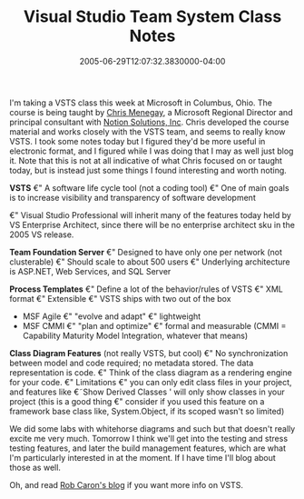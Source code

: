 ﻿---
title: Visual Studio Team System Class Notes
date: "2005-06-29T12:07:32.3830000-04:00"
description: I'm taking a VSTS class this week at Microsoft in Columbus, Ohio. The course is being taught by Chris Menegay, a Microsoft Regional Director and principal consultant with Notion Solutions, Inc.
featuredImage: /img/default-post-image.jpg
---

I'm taking a VSTS class this week at Microsoft in Columbus, Ohio. The course is being taught by [Chris Menegay](http://weblogs.asp.net/cmenegay), a Microsoft Regional Director and principal consultant with [Notion Solutions, Inc](http://www.notionsolutions.com/). Chris developed the course material and works closely with the VSTS team, and seems to really know VSTS. I took some notes today but I figured they'd be more useful in electronic format, and I figured while I was doing that I may as well just blog it. Note that this is not at all indicative of what Chris focused on or taught today, but is instead just some things I found interesting and worth noting.

**VSTS** €" A software life cycle tool (not a coding tool)
 €" One of main goals is to increase visibility and transparency of software development

 €" Visual Studio Professional will inherit many of the features today held by VS Enterprise Architect, since there will be no enterprise architect sku in the 2005 VS release.

**Team Foundation Server**
 €" Designed to have only one per network (not clusterable)
 €" Should scale to about 500 users
 €" Underlying architecture is ASP.NET, Web Services, and SQL Server

**Process Templates** €" Define a lot of the behavior/rules of VSTS
 €" XML format
 €" Extensible
 €" VSTS ships with two out of the box
* MSF Agile €" "evolve and adapt" €" lightweight
* MSF CMMI €" "plan and optimize" €" formal and measurable (CMMI = Capability Maturity Model Integration, whatever that means)

**Class Diagram Features** (not really VSTS, but cool)
 €" No synchronization between model and code required; no metadata stored. The data representation is code.
 €" Think of the class diagram as a rendering engine for your code.
 €" Limitations €" you can only edit class files in your project, and features like €˜Show Derived Classes ' will only show classes in your project (this is a good thing €" consider if you used this feature on a framework base class like, System.Object, if its scoped wasn't so limited)

We did some labs with whitehorse diagrams and such but that doesn't really excite me very much. Tomorrow I think we'll get into the testing and stress testing features, and later the build management features, which are what I'm particularly interested in at the moment. If I have time I'll blog about those as well.

Oh, and read [Rob Caron's blog](http://blogs.msdn.com/robcaron) if you want more info on VSTS.

